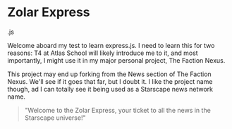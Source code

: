 # Zolar Express

.js

Welcome aboard my test to learn express.js. I need to learn this for two reasons:
T4 at Atlas School will likely introduce me to it, and most importantly, I might
use it in my major personal project, The Faction Nexus. 

This project may end up forking from the News section
of The Faction Nexus. We'll see if it goes that far, but
I doubt it. I like the project name though, ad I can totally
see it being used as a Starscape news network name.

>"Welcome to the Zolar Express, your ticket to all the news in
the Starscape universe!"